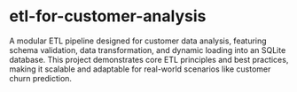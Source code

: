 # etl-for-customer-analysis
A modular ETL pipeline designed for customer data analysis, featuring schema validation, data transformation, and dynamic loading into an SQLite database. This project demonstrates core ETL principles and best practices, making it scalable and adaptable for real-world scenarios like customer churn prediction.
